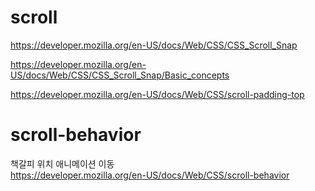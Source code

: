 # scroll

https://developer.mozilla.org/en-US/docs/Web/CSS/CSS_Scroll_Snap

https://developer.mozilla.org/en-US/docs/Web/CSS/CSS_Scroll_Snap/Basic_concepts

https://developer.mozilla.org/en-US/docs/Web/CSS/scroll-padding-top

# scroll-behavior

책갈피 위치 애니메이션 이동  
https://developer.mozilla.org/en-US/docs/Web/CSS/scroll-behavior
